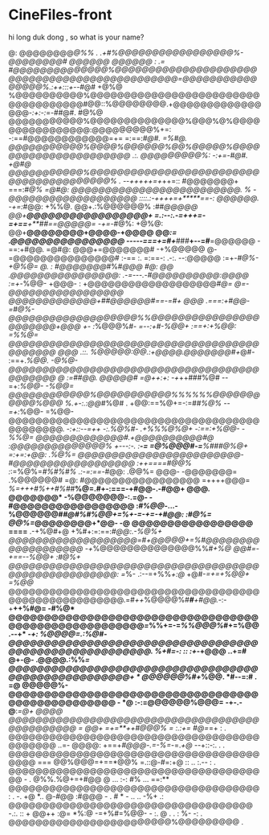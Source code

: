 # CineFiles-front
hi long duk dong , so what is your name?

@:   @@@@@@@@*@%%          .  .+#%@@@@@@@@@@@@@@@@@%-@@@@@@@@# @@@@@@ @@@@@@                :     .= 
#@@@@@@@@@@@@@@%@@@@@@@@@@@@@@@@@@@@@@@@@@@@@@@@@@@@@@@@@@@@@@=@@@@@@@@@@@@@@@@%.:++:::+--*#@#  +@%@ 
%@@@@@@@@@@%@@@@@@@@@@@@@@@@@@@@@@@@@@@@@@@@@@@@#@@::%@@@@@@@@.+@@@@@@@@@@@@@@@@*-:+:-:*=-##@#. #@%@ 
@@@@@@@@@@@%@@@@@@@@@@@@@@%@@@%@%@@@@@@@@@@@@@@@@:@@@@@@@@@%+=: -:==#@@@@@@@@@@@@=+= =:==:*#@#. =%#@.
@@@@@@@@@@@%@@@@%@@@@@@%@@%@@@@@%@@@@@@@@@@@@@@@@@@@@@@        .:.      *@@@@@@@@@%: -:+=-*#@#. +@#@ 
@@@@@@@@@@@%@@@@@@@@@@@@@@@@@@@@@@@@@@@@@@@@@@@@@@@@%   . --+++++=+*++=::  #@@@@@@@+  ===:*#@%  =@#@:
@@@@@@@@@@@@@@@@@@@@@@@@@. %   -@@@@@@@@@@@@@@@@@@@   ::::.:-++++=+*****==-:  @@@@@@. -+=:*#@@: +%%@.
@@+.:%@@@@@@%  :##*@@@@@   @@+**@@@@@@@@@@@@@@@@@+  =.:--:.-=+++=-=+==**+**##==@@@@@= -+=-*#@%: +@%@:
@@+**@@@@@@@@+@@@@-+@@@@  @@*:= .@@@@@@@@@@@@@@@@  -----===+=#+***###**+--=#**=@@@@@@ -==:+#@@. =@#@:
@@@+=@@@@@@@#  -+%@@@@@   @-    =@@@@@@@@@@@@@@@# :-== :.    =:==-:     .-:. --:@@@@@ :=+-*#@%- +@%@=
@. : #@@@@@@@*#%#*@@@   #@: @@ .@@@@@@@@@@@@@@@@:           .-=---.-#@@@@@@@@@@:@@@@  :=+-*%@@- +@@@-
: +@@@@@@@@@@@@@@@@@@@*#@= *@=-@@@@@@@@@@@@@@@@@  @@@@@@@@@@@@@+##@@@@@@#==-=#+ @@@* .===:+#@@- =#@%-
@@@@@@@@@@@@@@@@@@@%%@@@@@@@@@@@@@@@@@@@@@@@+@@@  +-        :*%@@@%#*-   =--:+#-%@@+ :==+:+%@@: =%%@=
@@@@@@@@@@@@@@@@@@@@@@@@@@@@@@@@@@@@@@@@@@@@ @@@ .::. %@@@@@:@@.:+@@@@.@@@@@@@#+*@#- :==+.*%@@. -@%@-
@@@@@@@@@@@@@@@@@@@@@@@@@@@@@@@@@@@@@@@@@@@@   @ :=##@@. @@@@@#  =@++:+: -+*++###%@# --=+:*%@@- -%@@=
@@@@@@@@@@@@%@@@@@@@@@@@%%%%%%@@@@@@@@@@@%@@@ *%.+-:.:*@@*#%@# . +@@:==%@+=-:=##*%@% --=+:*%@@- =%@@-
@@@@@@@@@@@@@@@@@@@@@@@@@@@@@@@@@@@@@@@@@@@@@.  *-:+::--=++   -:.%@%#-     .+%%%@%@+ -:==:+%@@- -%%@=
@@@@@@@@@@@@@#.+@@@@@@@@@@#@  :@@@@@@@@@@@@@@%  *+---:-.   :**-= =@%@@@#-=**%###@%@+ =:+=:+*@@: .%@%=
@@@@@@@@@@@@@@@@@@@@@@@@-  #@@@@@@@@@@@@@@@@@@    :++====#@@%     :*:=%@%=*#%#%#% .:-=:==-*#@@: .@@%=
@@@- -@@@@@@@= .%@@@@@@#   =@:  #@@@@@@@@@@@@@@@@@ =++++@@@= *%=+++#%++#%#*#**%@=.#+-:===-+#@@-.-#@@+
@@@.  @@@@@@@* -%@@@@@@@-:.=@- -#@@@@@@@@@@@@@@@@@ :*#%@@*-...-%@@@@@@#*#@#%#%@@+=%+-=-+=-+#@@: :#@%=
 @@%=*@@@@@@@@+*@@-        -@     @@@@@@@@@@@@@@@@@  ====**          .-+%@*#*+@ +%#+:=:==:*#@@:.-%@%+
@@@@@@@@@@@@@@@@@@@=*#*+@@@@@+=%#@@@@@@@@@@@@@@@@@@@  -+*%@@@@@@@@@@@@@@%%#*+%@  @@#=-+==--%@@+ :#@%+
@@@@@@@@@@@@@@@@@@@@@@@@@@@@@@@@@@@@@@@@@@@@@@@@@@@@@: =*%-       .:--=+%%*+:@*   +@#*-=+=+%@@+ =%@@*
@@@@@@@@@@@@@@@@@@@@@@@@@@@@@@@@@@@@@@@@@@@@@@@@@@@@@@.=*#++*%@@@@%#***#**+#@@.-*:-   +**++%#@= -#%@*
@@@@@@@@@@@@@@@@@@@@@@@@@@@@@@@@@@@@@@@@@@@@@@@@@@@@@@*=*%%+=-=*%%@@@%*#+=%@@ .--+* -*+: %@@@@=.:%@#-
@@@@@@@@@@@@@@@@@@@@@@@@@@@@@@@@@@@@@@@@@@@@@@@@@@@@@@@. %+#=-: ::  :+*-+@@@ ..+=#  @+-@- .@@@@.:%%*=
@@@@@@@@@@@@@@@@@@@@@@@@@@@@@@@@@@@@@@@@@@@@@@@@@@@@+    * *@@@@@@%#*+*%@@.  *#--=:#  . =@    @@@@@%-
@@@@@@@@@@@@@@@@@@@@@@@@@@@@@@@@@@@@@@@@@@@@@@@@@@    - *@ :-:=@@@@@@%@@@= -+-.-   @**:*=@+      @@@@
@@@@@@@@@@@@@@@@@@@@@@@@@@@@@@@@@@@@@@@@@@@@@@@    =    @@+ =+=**++#@@@%  = :.:+= #@=*=+  :   .      
@@@@@@@@@@@@@@@@@@@@@@@@@@@@@@@@@@@@@@@@@@@@     ..=-  @@@@: +==+*#@@@-.=-%=*-=.*+@* --+::-:. .   .  
@@@@@@@@@@@@@@@@@@@@@@@@@@@@@@@@@@@@@@@@@        ===  @@%@@@=+==*@@%    =.::@-#=:+@  :: .. :.-- : .  
@@@@@@@@@@@@@@@@@@@@@@@@@@@@@@@@@@@@@@@      -  .     @%%.%@+=+#@@  @    ... :-: #% ...        ==:** 
@@@@@@@@@@@@@@@@@@@@@@@@@@@@@@@@@@@@@:   .  -.    +@  *..  @-#@@  :#@@@    - . # *  - .. .. -%+  .:  
@@@@@@@@@@@@@@@@@@@@@@@@@@@@@@@@@@@@   -.:. ::  + @@++ :@= *%:@ -=+%#=%@@- - :.  @  . . :  %-  -: .  
@@@@@@@@@@@@@@@@@@@@@@@@%@@@@@@@@@                                      .                            